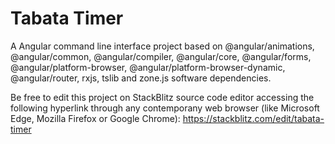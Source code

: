 # Tabata Timer

A Angular command line interface project based on @angular/animations, @angular/common, @angular/compiler, @angular/core, @angular/forms, @angular/platform-browser, @angular/platform-browser-dynamic, @angular/router, rxjs, tslib and zone.js software dependencies.

Be free to edit this project on StackBlitz source code editor accessing the following hyperlink through any contemporany web browser (like Microsoft Edge, Mozilla Firefox or Google Chrome): https://stackblitz.com/edit/tabata-timer
